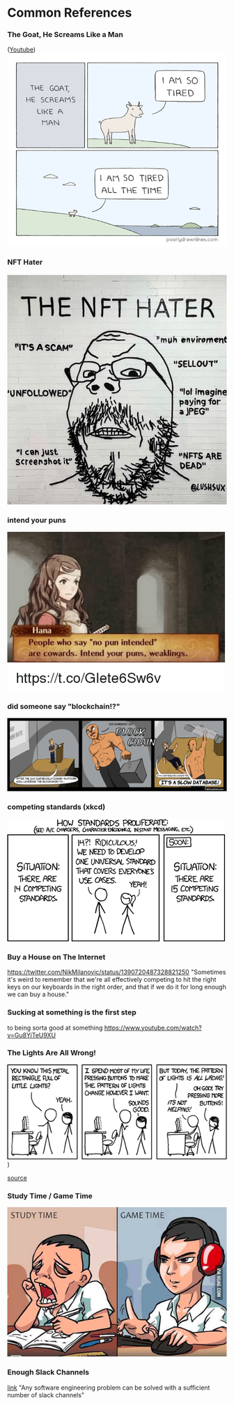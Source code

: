 # Common References

### The Goat, He Screams Like a Man

([Youtube](https://www.youtube.com/watch?v=q3wQj-xAJ9s))
![](/assets/images/goat.png)

### NFT Hater

![](/assets/images/nft_hater.jpg)

### intend your puns

![](/assets/images/intend_your_puns.png)

### did someone say "blockchain!?"

![](/assets/images/blockchain.png)

### competing standards (xkcd)

![](/assets/images/standards.png)

### Buy a House on The Internet

https://twitter.com/NikMilanovic/status/1390720487328821250
"Sometimes it's weird to remember that we're all effectively competing to hit the right keys on our keyboards in the right order, and that if we do it for long enough we can buy a house."

### Sucking at something is the first step

to being sorta good at something
https://www.youtube.com/watch?v=Gu8YiTeU9XU

### The Lights Are All Wrong!

![](/assets/images/computer_problems.png))

[source](https://xkcd.com/722/)

### Study Time / Game Time

![](/assets/images/study_time_game_time.png)

### Enough Slack Channels

[link](https://twitter.com/tlakomy/status/1100730091863191552)
"Any software engineering problem can be solved with a sufficient number of slack channels"
